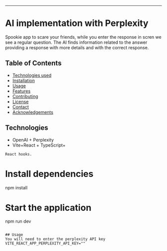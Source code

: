 ---

# AI implementation with Perplexity

Spookie app to scare your friends, while you enter the response in scren we see a regular question. The AI finds information related to the answer providing a response with more details and with the correct response.

## Table of Contents

- [Technologies used](#technologies)
- [Installation](#installation)
- [Usage](#usage)
- [Features](#features)
- [Contributing](#contributing)
- [License](#license)
- [Contact](#contact)
- [Acknowledgements](#acknowledgements)

## Technologies

- OpenAI + Perplexity
- Vite+React + TypeScript+

```
React hooks.
```

# Install dependencies

npm install

# Start the application

npm run dev

```

## Usage
You will need to enter the perplexity API key
VITE_REACT_APP_PERPLEXITY_API_KEY=""

```
